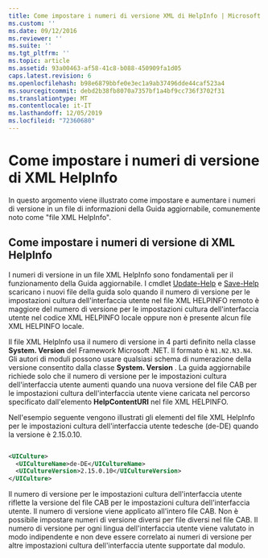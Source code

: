 ```yaml
---
title: Come impostare i numeri di versione XML di HelpInfo | Microsoft Docs
ms.custom: ''
ms.date: 09/12/2016
ms.reviewer: ''
ms.suite: ''
ms.tgt_pltfrm: ''
ms.topic: article
ms.assetid: 93a00463-af58-41c8-b088-450909fa1d05
caps.latest.revision: 6
ms.openlocfilehash: b98e6879bbfe0e3ec1a9ab37496dde44caf523a4
ms.sourcegitcommit: debd2b38fb8070a7357bf1a4bf9cc736f3702f31
ms.translationtype: MT
ms.contentlocale: it-IT
ms.lasthandoff: 12/05/2019
ms.locfileid: "72360680"
---
```

# <a name="how-to-set-helpinfo-xml-version-numbers"></a>Come impostare i numeri di versione di XML HelpInfo

In questo argomento viene illustrato come impostare e aumentare i numeri di versione in un file di informazioni della Guida aggiornabile, comunemente noto come "file XML HelpInfo".

## <a name="how-to-set-helpinfo-xml-version-numbers"></a>Come impostare i numeri di versione di XML HelpInfo

I numeri di versione in un file XML HelpInfo sono fondamentali per il funzionamento della Guida aggiornabile.
I cmdlet [Update-Help](/powershell/module/Microsoft.PowerShell.Core/Update-Help) e [Save-Help](/powershell/module/Microsoft.PowerShell.Core/Save-Help) scaricano i nuovi file della guida solo quando il numero di versione per le impostazioni cultura dell'interfaccia utente nel file XML HELPINFO remoto è maggiore del numero di versione per le impostazioni cultura dell'interfaccia utente nel codice XML HELPINFO locale oppure non è presente alcun file XML HELPINFO locale.

Il file XML HelpInfo usa il numero di versione in 4 parti definito nella classe **System. Version** del Framework Microsoft .NET. Il formato è `N1.N2.N3.N4`. Gli autori di moduli possono usare qualsiasi schema di numerazione della versione consentito dalla classe **System. Version** . La guida aggiornabile richiede solo che il numero di versione per le impostazioni cultura dell'interfaccia utente aumenti quando una nuova versione del file CAB per le impostazioni cultura dell'interfaccia utente viene caricata nel percorso specificato dall'elemento **HelpContentURI** nel file XML HELPINFO.

Nell'esempio seguente vengono illustrati gli elementi del file XML HelpInfo per le impostazioni cultura dell'interfaccia utente tedesche (de-DE) quando la versione è 2.15.0.10.

```xml

<UICulture>
  <UICultureName>de-DE</UICultureName>
  <UICultureVersion>2.15.0.10</UICultureVersion>
</UICulture>
```

Il numero di versione per le impostazioni cultura dell'interfaccia utente riflette la versione del file CAB per le impostazioni cultura dell'interfaccia utente. Il numero di versione viene applicato all'intero file CAB. Non è possibile impostare numeri di versione diversi per file diversi nel file CAB. Il numero di versione per ogni lingua dell'interfaccia utente viene valutato in modo indipendente e non deve essere correlato ai numeri di versione per altre impostazioni cultura dell'interfaccia utente supportate dal modulo.